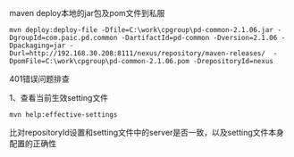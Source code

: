 



maven deploy本地的jar包及pom文件到私服

```shell
mvn deploy:deploy-file -Dfile=C:\work\cpgroup\pd-common-2.1.06.jar -DgroupId=com.paic.pd.common -DartifactId=pd-common -Dversion=2.1.06 -Dpackaging=jar -Durl=http://192.168.30.208:8111/nexus/repository/maven-releases/  -DpomFile=C:\work\cpgroup\pd-common-2.1.06.pom -DrepositoryId=nexus
```



401错误问题排查

1、查看当前生效setting文件

```shell
mvn help:effective-settings
```

比对repositoryId设置和setting文件中的server是否一致，以及setting文件本身配置的正确性